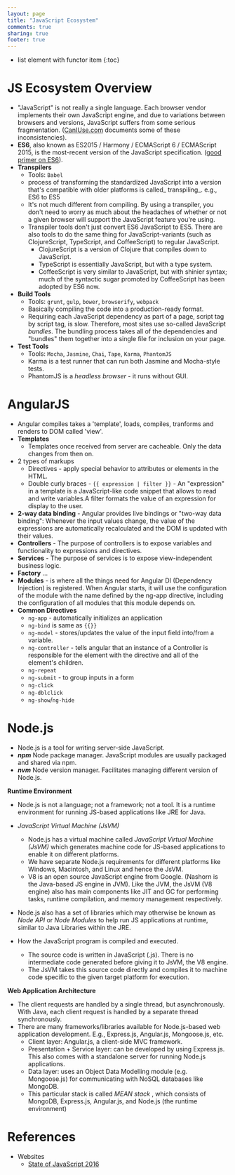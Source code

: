 ```yaml
---
layout: page
title: "JavaScript Ecosystem"
comments: true
sharing: true
footer: true
---
```


* list element with functor item
{:toc}

# JS Ecosystem Overview

* "JavaScript" is not really a single language. Each browser vendor implements their own JavaScript engine, and due to variations between browsers and versions, JavaScript suffers from some serious fragmentation. ([CanIUse.com](http://caniuse.com) documents some of these inconsistencies).
* **ES6**, also known as ES2015 / Harmony / ECMAScript 6 / ECMAScript 2015, is the most-recent version of the JavaScript specification. ([good primer on ES6](http://blog.teamtreehouse.com/get-started-ecmascript-6)).
* __Transpilers__
  * Tools: `Babel`
  * process of transforming the standardized JavaScript into a version that's compatible with older platforms is called_ transpiling_. e.g., ES6 to ES5
  * It's not much different from compiling. By using a transpiler, you don't need to worry as much about the headaches of whether or not a given browser will support the JavaScript feature you're using.
  * Transpiler tools don't just convert ES6 JavaScript to ES5. There are also tools to do the same thing for JavaScript-variants (such as ClojureScript, TypeScript, and CoffeeScript) to regular JavaScript.
    * ClojureScript is a version of Clojure that compiles down to JavaScript.
    * TypeScript is essentially JavaScript, but with a type system.
    * CoffeeScript is very similar to JavaScript, but with shinier syntax; much of the syntactic sugar promoted by CoffeeScript has been adopted by ES6 now.
* __Build Tools__
  * Tools: `grunt`, `gulp`, `bower`, `browserify`, `webpack`
  * Basically compiling the code into a production-ready format.
  * Requiring each JavaScript dependency as part of a page, script tag by script tag, is slow. Therefore, most sites use so-called JavaScript _bundles_. The bundling process takes all of the dependencies and "bundles" them together into a single file for inclusion on your page.
* __Test Tools__
  * Tools: `Mocha`, `Jasmine`, `Chai`, `Tape`, `Karma`, `PhantomJS`
  * Karma is a test runner that can run both Jasmine and Mocha-style tests.
  * PhantomJS is a _headless browser_ - it runs without GUI.

# AngularJS

* Angular compiles takes a 'template', loads, compiles, tranforms and renders to DOM called 'view'.
* **Templates**
  * Templates once received from server are cacheable. Only the data changes from then on.
* 2 types of markups
  * Directives - apply special behavior to attributes or elements in the HTML.
  * Double curly braces - `{{ expression | filter }}` - An "expression" in a template is a JavaScript-like code snippet that allows to read and write variables.A filter formats the value of an expression for display to the user.
* **2-way data binding** - Angular provides live bindings or "two-way data binding": Whenever the input values change, the value of the expressions are automatically recalculated and the DOM is updated with their values.
* **Controllers** - The purpose of controllers is to expose variables and functionality to expressions and directives.
* **Services** - The purpose of services is to expose view-independent business logic.
* **Factory**
    ...
* **Modules** - is where all the things need for Angular DI (Dependency Injection) is registered. When Angular starts, it will use the configuration of the module with the name defined by the ng-app directive, including the configuration of all modules that this module depends on.
* **Common Directives**
  * `ng-app` - automatically initializes an application
  * `ng-bind` is same as `{{}}`
  * `ng-model` - stores/updates the value of the input field into/from a variable.
  * `ng-controller` - tells angular that an instance of a Controller is responsible for the element with the directive and all of the element's children.
  * `ng-repeat`
  * `ng-submit` - to group inputs in a form
  * `ng-click`
  * `ng-dblclick`
  * `ng-show`/`ng-hide`

# Node.js

* Node.js is a tool for writing server-side JavaScript.
* ___npm___ Node package manager. JavaScript modules are usually packaged and shared via npm.
* ___nvm___ Node version manager. Facilitates managing different version of Node.js.

__Runtime Environment__

* Node.js is not a language; not a framework; not a tool. It is a runtime environment for running JS-based applications like JRE for Java.
* _JavaScript Virtual Machine (JsVM)_
  * Node.js has a virtual machine called _JavaScript Virtual Machine (JsVM)_ which generates machine code for JS-based applications to enable it on different platforms.
  * We have separate Node.js requirements for different platforms like Windows, Macintosh, and Linux and hence the JsVM.
  * V8 is an open source JavaScript engine from Google. (Nashorn is the Java-based JS engine in JVM). Like the JVM, the JsVM (V8 engine) also has main components like JIT and GC for performing tasks, runtime compilation, and memory management respectively.
* Node.js also has a set of libraries which may otherwise be known as _Node API_ or _Node Modules_ to help run JS applications at runtime, similar to Java Libraries within the JRE.

* How the JavaScript program is compiled and executed.
  * The source code is written in JavaScript (.js). There is no intermediate code generated before giving it to JsVM, the V8 engine.
  * The JsVM takes this source code directly and compiles it to machine code specific to the given target platform for execution.

__Web Application Architecture__

* The client requests are handled by a single thread, but asynchronously. With Java, each client request is handled by a separate thread synchronously.
* There are many frameworks/libraries available for Node.js-based web application development. E.g., Express.js, Angular.js, Mongoose.js, etc.
  * Client layer: Angular.js, a client-side MVC framework.
  * Presentation + Service layer: can be developed by using Express.js. This also comes with a standalone server for running Node.js applications.
  * Data layer: uses an Object Data Modelling module (e.g. Mongoose.js) for communicating with NoSQL databases like MongoDB.  
  * This particular stack is called _MEAN stack_ , which consists of MongoDB, Express.js, Angular.js, and Node.js (the runtime environment)

# References

* Websites
  * [State of JavaScript 2016](https://www.infoq.com/articles/state-of-javascript-2016?utm_source=twitter&utm_medium=link&utm_campaign=calendar)
